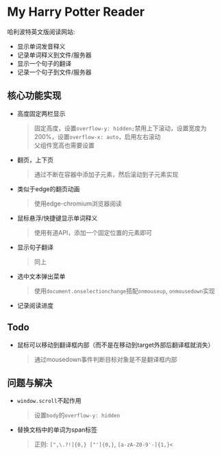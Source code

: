 # My Harry Potter Reader

哈利波特英文版阅读网站:

- 显示单词发音释义
- 记录单词释义到文件/服务器
- 显示一个句子的翻译
- 记录一个句子到文件/服务器

## 核心功能实现

- 高度固定两栏显示
   > 固定高度，设置`overflow-y: hidden;`禁用上下滚动，设置宽度为200%，设置`overflow-x: auto`，启用左右滚动  
   > 父组件宽高也需要设置
- 翻页，上下页
  > 通过不断在容器中添加子元素，然后滚动到子元素实现
- 类似于edge的翻页动画
   > 使用edge-chromium浏览器阅读
- 鼠标悬浮/快捷键显示单词释义
  > 使用有道API，添加一个固定位置的元素即可
- 显示句子翻译
  > 同上
- 选中文本弹出菜单
  > 使用`document.onselectionchange`搭配`onmouseup`, `onmousedown`实现
- 记录阅读进度

## Todo

- 鼠标可以移动到翻译框内部（而不是在移动到target外部后翻译框就消失）
  > 通过mousedown事件判断目标对象是不是翻译框内部

## 问题与解决

- `window.scroll`不起作用
  > 设置`body`的`overflow-y: hidden`
- 替换文档中的单词为span标签
  > 正则: `[",\.?!]{0,} ["']{0,}`, `[a-zA-Z0-9'-]{1,}<`
